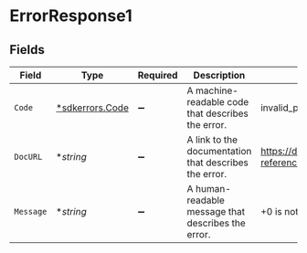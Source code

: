 # ErrorResponse1


## Fields

| Field                                                             | Type                                                              | Required                                                          | Description                                                       | Example                                                           |
| ----------------------------------------------------------------- | ----------------------------------------------------------------- | ----------------------------------------------------------------- | ----------------------------------------------------------------- | ----------------------------------------------------------------- |
| `Code`                                                            | [*sdkerrors.Code](../../models/sdkerrors/code.md)                 | :heavy_minus_sign:                                                | A machine-readable code that describes the error.                 | invalid_phone_number                                              |
| `DocURL`                                                          | **string*                                                         | :heavy_minus_sign:                                                | A link to the documentation that describes the error.             | https://docs.prelude.so/api-reference/errors#invalid_phone_number |
| `Message`                                                         | **string*                                                         | :heavy_minus_sign:                                                | A human-readable message that describes the error.                | +0 is not a valid phone number                                    |